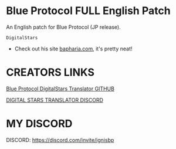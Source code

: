# Blue Protocol FULL English Patch
An English patch for Blue Protocol (JP release).

`DigitalStars`
* Check out his site [bapharia.com](https://bapharia.com/), it's pretty neat!

# CREATORS LINKS

[Blue Protocol DigitalStars Translator GITHUB](https://github.com/digitalstars/BlueProtocol-Translate)

[DIGITAL STARS TRANSLATOR DISCORD](https://discord.gg/QwAATupB4b)

# MY DISCORD
DISCORD: https://discord.com/invite/ignisbp
